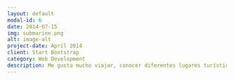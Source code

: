 ```yaml
---
layout: default
modal-id: 6
date: 2014-07-15
img: submarine.png
alt: image-alt
project-date: April 2014
client: Start Bootstrap
category: Web Development
description: Me gusta mucho viajar, conocer diferentes lugares turísticos, su gastronomía y la calidez de las personas, por ello en el transcurso de mi vida he logrado conocer algunos lugares de mi Ecuador como, por ejemplo: Baños, Loja, Salinas, Montañita y otros lugares más de mi lindo Ecuador. Nam..
---
```

